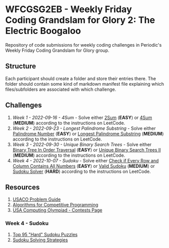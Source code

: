 # WFCGSG2EB - Weekly Friday Coding Grandslam for Glory 2: The Electric Boogaloo

Repository of code submissions for weekly coding challenges in Periodic's Weekly Friday Coding Grandslam for Glory group.

## Structure

Each participant should create a folder and store their entries there.  The folder should contain some kind of markdown manifest file explaining which files/subfolders are associated with which challenge.

## Challenges


1. *Week 1 - 2022-09-16 - 4Sum* - Solve either [2Sum](https://leetcode.com/problems/two-sum/) (**EASY**) or [4Sum](https://leetcode.com/problems/4sum/) (**MEDIUM**) according to the instructions on LeetCode.
1. *Week 2 - 2022-09-23 - Longest Palindrome Substring* - Solve either [Palindrome Number](https://leetcode.com/problems/palindrome-number/) (**EASY**) or [Longest Palindrome Substring](https://leetcode.com/problems/longest-palindromic-substring/) (**MEDIUM**) according to the instructions on LeetCode.
1. *Week 3 - 2022-09-30 - Unique Binary Search Trees* - Solve either [Binary Tree In Order Traversal](https://leetcode.com/problems/binary-tree-inorder-traversal/) (**EASY**) or [Unique Binary Search Trees II](https://leetcode.com/problems/unique-binary-search-trees-ii/) (**MEDIUM**) according to the instructions on LeetCode.
1. *Week 4 - 2022-10-07 - Sudoku* - Solve either [Check if Every Row and Column Contains All Numbers](https://leetcode.com/problems/check-if-every-row-and-column-contains-all-numbers/) (**EASY**) or [Valid Sudoku](https://leetcode.com/problems/valid-sudoku/) (**MEDIUM**) or [Sudoku Solver](https://leetcode.com/problems/sudoku-solver/) (**HARD**) according to the instructions on LeetCode.

## Resources

1. [USACO Problem Guide](https://usaco.guide/problems/)
1. [Algorithms for Competitive Programming](https://cp-algorithms.com/)
1. [USA Computing Olympiad - Contests Page](http://www.usaco.org/index.php?page=contests)

### Week 4 - Sudoku
1. [Top 95 "Hard" Sudoku Puzzles](http://magictour.free.fr/top95)
1. [Sudoku Solving Strategies](https://www.sudokuwiki.org/sudoku.htm)
